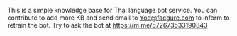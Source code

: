 This is a simple knowledge base for Thai language bot service. You can contribute to add more KB and send email to Yod@facgure.com to inform to retrain the bot. Try to ask the bot at https://m.me/572673533190843
